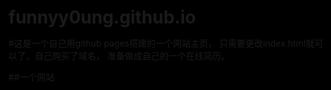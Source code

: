 # funnyy0ung.github.io
#这是一个自己用github pages搭建的一个网站主页，
只需要更改index.html就可以了。自己购买了域名，
准备做成自己的一个在线简历。

##一个网站
<!DOCTYPE html>
<html lang="en">
<!--<script>
    window.location.href="https://blog.csdn.net/wocanimanimazhale";
</script> -->
    <head>
	<meta charset="UTF-8">
	<title>Document</title>
	<style>
		*{
			margin:0;
			padding:0;
		}
		body,html{
            height:100%;
            background:#000;
		}
		ul,ol,li{
			list-style:none;
		}
		body{
			height:100%;
			background:url(img/bg.jpg) no-repeat;
			background-size:100% 100%;
		}
		section{
			box-shadow: 0 2px 100px #fff
		}
		section:first-of-type{
			width:500px;
			height:500px;
			position:fixed;
			left:0;
			right:0;
			top:0;
			bottom:0;
			margin:auto;
			border-radius: 100%;
			transform:rotateX(70deg) rotateY(-20deg);
			transform-style: preserve-3d;	
			animation: move1 15s linear infinite;
			box-shadow:none;
		}
		section:first-of-type ul{
			position:absolute;
			width:300px;
			height:300px;
			left:50%;
			top:50%;
			margin:-150px 0 0 -150px;
			border-radius: 100%;
			transform-style: preserve-3d;
		}
		section:first-of-type ul li{
			width:100%;
			height:100%;
			border:1px solid orange;
			position:absolute;
			border-radius: 100%;
			box-shadow: 0 2px 20px orange;
		}

		ul li:first-child{
			transform:rotateY(20deg);
		}
		ul li:nth-child(2){
			transform:rotateY(40deg);
		}
		ul li:nth-child(3){
			transform:rotateY(60deg);
		}
		ul li:nth-child(4){
			transform:rotateY(80deg);
		}
		ul li:nth-child(5){
			transform:rotateY(100deg);
		}
		ul li:nth-child(6){
			transform:rotateY(120deg);
		}
		ul li:nth-child(7){
			transform:rotateY(140deg);
		}
		ul li:nth-child(8){
			transform:rotateY(160deg);
		}
		ul li:nth-child(9){
			transform:rotateX(20deg);
		}
		ul li:nth-child(10){
			transform:rotateX(40deg);
		}
		ul li:nth-child(11){
			transform:rotateX(60deg);
		}
		ul li:nth-child(12){
			transform:rotateX(80deg);
		}
		ul li:nth-child(13){
			transform:rotateX(100deg);
		}
		ul li:nth-child(14){
			transform:rotateX(120deg);
		}
		ul li:nth-child(15){
			transform:rotateX(140deg);
		}
		ul li:nth-child(16){
			transform:rotateX(160deg);
		}


		section:nth-of-type(2){
			width:800px;
			height:800px;
			position:fixed;
			left:0;
			right:0;
			top:0;
			bottom:0;
			margin:auto;
			border-radius: 100%;
			transform:rotateX(70deg) rotateY(-20deg);
			
			transform-style: preserve-3d;
			animation: move1 20s linear infinite;
		}
		section:nth-of-type(2) ul{
			width:80px;
			height:80px;
			position:absolute;
			left:45%;
			top:-20px;
			transform-style: preserve-3d;
			animation: move2 10s linear infinite;
		}
		section:nth-of-type(2) ul li{
			width:100%;
			height:100%;
			border:1px solid blue;
			position:absolute;
			border-radius: 100%;
			box-shadow: 0 2px 20px blue;
		}


		section:nth-of-type(3){
			width:1200px;
			height:1200px;
			position:fixed;
			left:0;
			right:0;
			top:0;
			bottom:0;
			margin:auto;
			border-radius: 100%;
			transform:rotateX(70deg) rotateY(-20deg);
			
			transform-style: preserve-3d;
			animation: move1 17s linear infinite;
		}
		section:nth-of-type(3) ul{
			width:60px;
			height:60px;
			position:absolute;
			left:45%;
			top:-20px;
			transform-style: preserve-3d;
			animation: move2 10s linear infinite;
		}
		section:nth-of-type(3) ul li{
			width:100%;
			height:100%;
			border:1px solid yellow;
			position:absolute;
			border-radius: 100%;
			box-shadow: 0 2px 20px yellow;
		}
		section:nth-of-type(4){
			width:1500px;
			height:1500px;
			position:fixed;
			left:0;
			right:0;
			top:0;
			bottom:0;
			margin:auto;
			border-radius: 100%;
			transform:rotateX(70deg) rotateY(-20deg);
			
			transform-style: preserve-3d;
			animation: move1 25s linear infinite;
		}
		section:nth-of-type(4) ul{
			width:100px;
			height:100px;
			position:absolute;
			left:45%;
			top:-20px;
			transform-style: preserve-3d;
			animation: move2 15s linear infinite;
		}
		section:nth-of-type(4) ul li{
			width:100%;
			height:100%;
			border:1px solid #bf13ea;
			position:absolute;
			border-radius: 100%;
			box-shadow: 0 2px 20px #bf13ea;
		}
		section:nth-of-type(5){
			width:900px;
			height:900px;
			position:fixed;
			left:0;
			right:0;
			top:0;
			bottom:0;
			margin:auto;
			border-radius: 100%;
			transform:rotateX(60deg) rotateY(-50deg);
			
			transform-style: preserve-3d;
			animation: move3 25s linear infinite;
		}
		section:nth-of-type(5) ul{
			width:60px;
			height:60px;
			position:absolute;
			left:45%;
			top:-20px;
			transform-style: preserve-3d;
			animation: move2 3s linear infinite;
		}
		section:nth-of-type(5) ul li{
			width:100%;
			height:100%;
			border:1px solid #13ea32;
			position:absolute;
			border-radius: 100%;
			box-shadow: 0 2px 20px #13ea32;
		}
		/* 公转 */
		@keyframes move1{
			0%{transform:rotateX(70deg) rotateY(-20deg) rotateZ(0);}
			50%{transform:rotateX(70deg) rotateY(-20deg) rotateZ(180deg);}
			100%{transform:rotateX(70deg) rotateY(-20deg) rotateZ(360deg);}
		}
		/* 自转 */
		@keyframes move2{
			0%{transform:rotate(0);}
			50%{transform:rotate(180deg);}
			100%{transform:rotate(360deg);}
		}
		/* 公转2 */
		@keyframes move3{
			0%{transform:rotateX(60deg) rotateY(-50deg) rotateZ(0);}
			50%{transform:rotateX(60deg) rotateY(-50deg) rotateZ(180deg);}
			100%{transform:rotateX(60deg) rotateY(-50deg) rotateZ(360deg);}
		}
	</style>
</head>
<body>
<h1>这是我自己搭建的网站。啦啦啦！！！</h1>
  <h2>我是YF</h2>
    <section class="ball1">
		<ul>
			<li></li>
			<li></li>
			<li></li>
			<li></li>
			<li></li>
			<li></li>
			<li></li>
			<li></li>
			<li></li>
			<li></li>
			<li></li>
			<li></li>
			<li></li>
			<li></li>
			<li></li>
			<li></li>
		</ul>
	</section>
	<section>
		<ul>
			<li></li>
			<li></li>
			<li></li>
			<li></li>
			<li></li>
			<li></li>
			<li></li>
			<li></li>
			<li></li>
			<li></li>
			<li></li>
			<li></li>
			<li></li>
			<li></li>
			<li></li>
			<li></li>
		</ul>
	</section>
	<section>
		<ul>
			<li></li>
			<li></li>
			<li></li>
			<li></li>
			<li></li>
			<li></li>
			<li></li>
			<li></li>
			<li></li>
			<li></li>
			<li></li>
			<li></li>
			<li></li>
			<li></li>
			<li></li>
			<li></li>
		</ul>
	</section>
	<section>
		<ul>
			<li></li>
			<li></li>
			<li></li>
			<li></li>
			<li></li>
			<li></li>
			<li></li>
			<li></li>
			<li></li>
			<li></li>
			<li></li>
			<li></li>
			<li></li>
			<li></li>
			<li></li>
			<li></li>
		</ul>
	</section>
	<section>
		<ul>
			<li></li>
			<li></li>
			<li></li>
			<li></li>
			<li></li>
			<li></li>
			<li></li>
			<li></li>
			<li></li>
			<li></li>
			<li></li>
			<li></li>
			<li></li>
			<li></li>
			<li></li>
			<li></li>
		</ul>
	</section>
	<audio src="onlytime.mp3" autoplay loop></audio>
</body>
</html>
